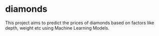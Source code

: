 # diamonds

This project aims to predict the prices of diamonds based on factors like depth, weight etc using Machine Learning Models.
